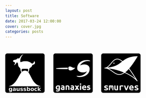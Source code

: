 ```yaml
---
layout: post
title: Software
date: 2017-03-24 12:00:00
cover: cover.jpg
categories: posts
---
```


<br>

[<img src="/images/gaussbock_logo.png" width="25%">](http://benmoews.com/gaussbock.html) &nbsp; &nbsp; &nbsp; [<img src="/images/ganaxies_logo.png" width="25%">](http://benmoews.com/ganaxies.html) &nbsp; &nbsp; &nbsp; [<img src="/images/smurves_logo.png" width="25%">](http://benmoews.com/smurves.html)


